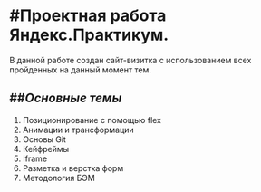 #Проектная работа Яндекс.Практикум.
===============
В данной работе создан сайт-визитка с использованием всех пройденных на данный момент тем.

##*Основные темы*
---------------
1. Позиционирование с помощью flex
2. Анимации и трансформации
3. Основы Git
4. Кейфреймы
5. Iframe
6. Разметка и верстка форм
7. Методология БЭМ
